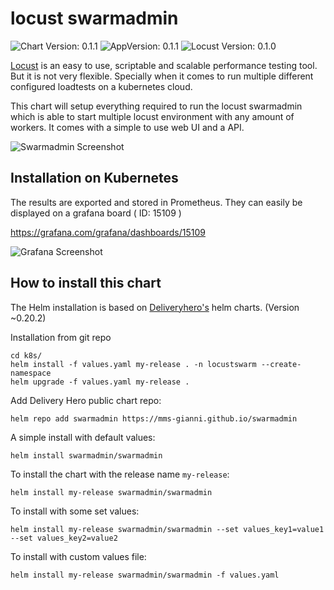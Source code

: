 # locust swarmadmin

![Chart Version: 0.1.1](https://img.shields.io/badge/Chart_Version-0.1.0-informational?style=flat-square) 
![AppVersion: 0.1.1](https://img.shields.io/badge/App_Version-0.1.0-informational?style=flat-square)
![Locust Version: 0.1.0](https://img.shields.io/badge/Locust_Version-2.4.0-informational?style=flat-square)

[Locust](https://www.locust.io) is an easy to use, scriptable and scalable performance testing tool. But it is not very flexible. Specially when it comes to run multiple different configured loadtests on a kubernetes cloud. 

This chart will setup everything required to run the locust swarmadmin which is able to start multiple locust environment with any amount of workers. It comes with a simple to use web UI and a API. 

![Swarmadmin Screenshot](https://raw.githubusercontent.com/mms-gianni/swarmadmin/master/docs/swarmadmin.png) 

## Installation on Kubernetes

The results are exported and stored in Prometheus. They can easily be displayed on a grafana board ( ID: 15109 )

https://grafana.com/grafana/dashboards/15109

![Grafana Screenshot](https://raw.githubusercontent.com/mms-gianni/swarmadmin/master/docs/grafana.png)


## How to install this chart
The Helm installation is based on [Deliveryhero's](https://github.com/deliveryhero/helm-charts/tree/master/stable/locust) helm charts. (Version ~0.20.2)

Installation from git repo
```console
cd k8s/
helm install -f values.yaml my-release . -n locustswarm --create-namespace
helm upgrade -f values.yaml my-release .
```


Add Delivery Hero public chart repo:

```console
helm repo add swarmadmin https://mms-gianni.github.io/swarmadmin
```

A simple install with default values:

```console
helm install swarmadmin/swarmadmin
```

To install the chart with the release name `my-release`:

```console
helm install my-release swarmadmin/swarmadmin
```

To install with some set values:

```console
helm install my-release swarmadmin/swarmadmin --set values_key1=value1 --set values_key2=value2
```

To install with custom values file:

```console
helm install my-release swarmadmin/swarmadmin -f values.yaml
```